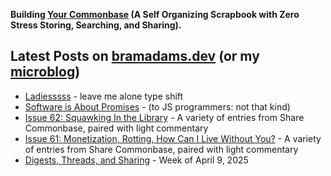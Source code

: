 **Building [Your Commonbase](https://yourcommonbase.com/) (A Self Organizing Scrapbook with Zero Stress Storing, Searching, and Sharing).**

## Latest Posts on [bramadams.dev](https://www.bramadams.dev/) (or my [microblog](https://bramses.micro.blog/))

<!--START_SECTION:feed-->
* [Ladiesssss](https:&#x2F;&#x2F;www.bramadams.dev&#x2F;ladiesssss&#x2F;) - leave me alone type shift
* [Software is About Promises](https:&#x2F;&#x2F;www.bramadams.dev&#x2F;software-is-about-promises&#x2F;) - (to JS programmers: not that kind)
* [Issue 62: Squawking In the Library](https:&#x2F;&#x2F;www.bramadams.dev&#x2F;issue-62-squawking-in-the-library&#x2F;) - A variety of entries from Share Commonbase, paired with light commentary
* [Issue 61: Monetization, Rotting, How Can I Live Without You?](https:&#x2F;&#x2F;www.bramadams.dev&#x2F;issue-61-monetization-rotting-how-can-i-live-without-you&#x2F;) - A variety of entries from Share Commonbase, paired with light commentary
* [Digests, Threads, and Sharing](https:&#x2F;&#x2F;www.bramadams.dev&#x2F;digests-threads-and-sharing&#x2F;) - Week of April 9, 2025
<!--END_SECTION:feed-->
